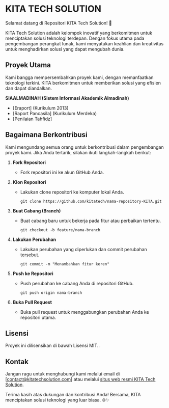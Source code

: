 # KITA TECH SOLUTION

Selamat datang di Repositori KITA Tech Solution! 🚀

KITA Tech Solution adalah kelompok inovatif yang berkomitmen untuk menciptakan solusi teknologi terdepan. Dengan fokus utama pada pengembangan perangkat lunak, kami menyatukan keahlian dan kreativitas untuk menghadirkan solusi yang dapat mengubah dunia.

## Proyek Utama
Kami bangga mempersembahkan proyek kami, dengan memanfaatkan teknologi terkini. KITA berkomitmen untuk memberikan solusi yang efisien dan dapat diandalkan.

**SIAALMADINAH (Sistem Informasi Akademik Almadinah)**
- [Eraport] (Kurikulum 2013)
- [Raport Pancasila] (Kurikulum Merdeka)
- [Penilaian Tahfidz]

## Bagaimana Berkontribusi

Kami mengundang semua orang untuk berkontribusi dalam pengembangan proyek kami. Jika Anda tertarik, silakan ikuti langkah-langkah berikut:

1. **Fork Repositori**
   - Fork repositori ini ke akun GitHub Anda.

2. **Klon Repositori**
   - Lakukan clone repositori ke komputer lokal Anda.
     ```
     git clone https://github.com/kitatech/nama-repository-KITA.git
     ```

3. **Buat Cabang (Branch)**
   - Buat cabang baru untuk bekerja pada fitur atau perbaikan tertentu.
     ```
     git checkout -b feature/nama-branch
     ```

4. **Lakukan Perubahan**
   - Lakukan perubahan yang diperlukan dan commit perubahan tersebut.
     ```
     git commit -m "Menambahkan fitur keren"
     ```

5. **Push ke Repositori**
   - Push perubahan ke cabang Anda di repositori GitHub.
     ```
     git push origin nama-branch
     ```

6. **Buka Pull Request**
   - Buka pull request untuk menggabungkan perubahan Anda ke repositori utama.

## Lisensi

Proyek ini dilisensikan di bawah Lisensi MIT..

## Kontak

Jangan ragu untuk menghubungi kami melalui email di [contact@kitatechsolution.com] atau melalui [situs web resmi KITA Tech Solution](https://kitatechsolution.com).

Terima kasih atas dukungan dan kontribusi Anda! Bersama, KITA menciptakan solusi teknologi yang luar biasa. 🌐✨
